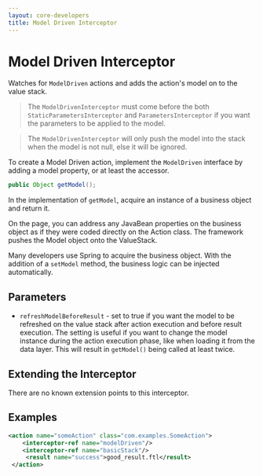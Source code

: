 ```yaml
---
layout: core-developers
title: Model Driven Interceptor
---
```


# Model Driven Interceptor

Watches for `ModelDriven` actions and adds the action's model on to the value stack.

> The `ModelDrivenInterceptor` must come before the both `StaticParametersInterceptor` and `ParametersInterceptor`
> if you want the parameters to be applied to the model.

> The `ModelDrivenInterceptor` will only push the model into the stack when the model is not null, else it will be ignored.

To create a Model Driven action, implement the `ModelDriven` interface by adding a model property, or at least the accessor.

```java
public Object getModel();
```

In the implementation of `getModel`, acquire an instance of a business object and return it.

On the page, you can address any JavaBean properties on the business object as if they were coded directly on the Action 
class. The framework pushes the Model object onto the ValueStack.

Many developers use Spring to acquire the business object. With the addition of a `setModel` method, the business logic 
can be injected automatically.

## Parameters

- `refreshModelBeforeResult` - set to true if you want the model to be refreshed on the value stack after action
  execution and before result execution. The setting is useful if you want to change the model instance during the
  action execution phase, like when loading it from the data layer. This will result in `getModel()` being called at
  least twice.

## Extending the Interceptor

There are no known extension points to this interceptor.

## Examples

```xml
<action name="someAction" class="com.examples.SomeAction">
    <interceptor-ref name="modelDriven"/>
    <interceptor-ref name="basicStack"/>
     <result name="success">good_result.ftl</result>
 </action>
```
